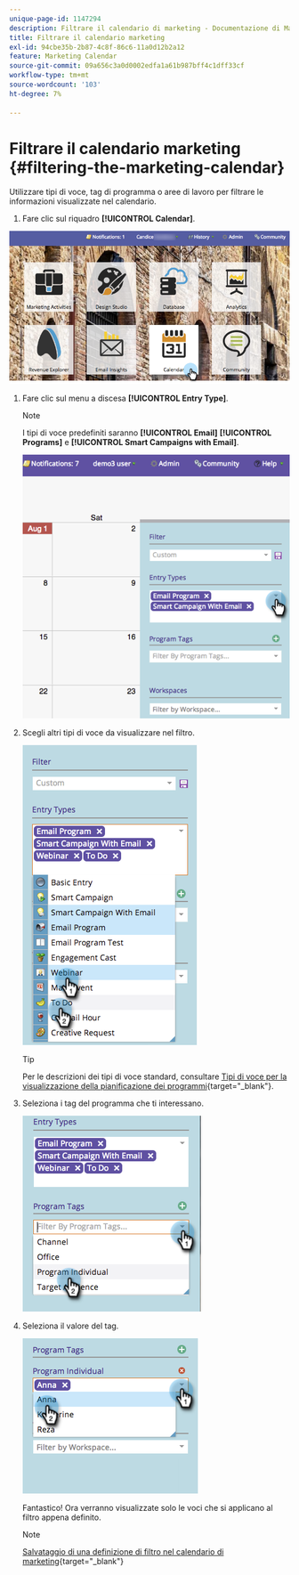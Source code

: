 ```yaml
---
unique-page-id: 1147294
description: Filtrare il calendario di marketing - Documentazione di Marketo - Documentazione del prodotto
title: Filtrare il calendario marketing
exl-id: 94cbe35b-2b87-4c8f-86c6-11a0d12b2a12
feature: Marketing Calendar
source-git-commit: 09a656c3a0d0002edfa1a61b987bff4c1dff33cf
workflow-type: tm+mt
source-wordcount: '103'
ht-degree: 7%

---
```


# Filtrare il calendario marketing {#filtering-the-marketing-calendar}

Utilizzare tipi di voce, tag di programma o aree di lavoro per filtrare le informazioni visualizzate nel calendario.

1. Fare clic sul riquadro **[!UICONTROL Calendar]**.

![](assets/2017-05-10-15-30-47.png)

1. Fare clic sul menu a discesa **[!UICONTROL Entry Type]**.

   >[!NOTE]
   >
   >I tipi di voce predefiniti saranno **[!UICONTROL Email]** **[!UICONTROL Programs]** e **[!UICONTROL Smart Campaigns with Email]**.

   ![](assets/image2014-9-24-10-3a46-3a54.png)

1. Scegli altri tipi di voce da visualizzare nel filtro.

   ![](assets/image2014-9-24-10-3a47-3a0.png)

   >[!TIP]
   >
   >Per le descrizioni dei tipi di voce standard, consultare [Tipi di voce per la visualizzazione della pianificazione dei programmi](/help/marketo/product-docs/core-marketo-concepts/programs/program-schedule-view/program-schedule-view-entry-types.md){target="_blank"}.

1. Seleziona i tag del programma che ti interessano.

   ![](assets/image2014-9-24-10-3a47-3a5.png)

1. Seleziona il valore del tag.

   ![](assets/image2014-9-24-10-3a47-3a9.png)

   Fantastico! Ora verranno visualizzate solo le voci che si applicano al filtro appena definito.

   >[!NOTE]
   >
   >[Salvataggio di una definizione di filtro nel calendario di marketing](/help/marketo/product-docs/core-marketo-concepts/marketing-calendar/working-with-the-calendar/saving-a-filter-definition-in-the-marketing-calendar.md){target="_blank"}
